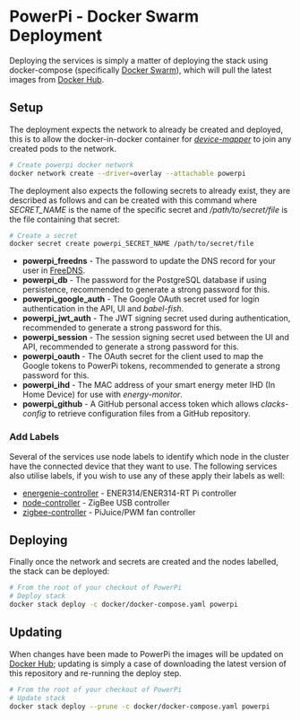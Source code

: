 # PowerPi - Docker Swarm Deployment

Deploying the services is simply a matter of deploying the stack using docker-compose (specifically [Docker Swarm](https://docs.docker.com/engine/swarm/)), which will pull the latest images from [Docker Hub](https://hub.docker.com/u/twilkin).

## Setup

The deployment expects the network to already be created and deployed, this is to allow the docker-in-docker container for [_device-mapper_](services/device-mapper/README.md) to join any created pods to the network.

```bash
# Create powerpi docker network
docker network create --driver=overlay --attachable powerpi
```

The deployment also expects the following secrets to already exist, they are described as follows and can be created with this command where _SECRET_NAME_ is the name of the specific secret and _/path/to/secret/file_ is the file containing that secret:

```bash
# Create a secret
docker secret create powerpi_SECRET_NAME /path/to/secret/file
```

-   **powerpi_freedns** - The password to update the DNS record for your user in [FreeDNS](https://freedns.afraid.org/).
-   **powerpi_db** - The password for the PostgreSQL database if using persistence, recommended to generate a strong password for this.
-   **powerpi_google_auth** - The Google OAuth secret used for login authentication in the API, UI and _babel-fish_.
-   **powerpi_jwt_auth** - The JWT signing secret used during authentication, recommended to generate a strong password for this.
-   **powerpi_session** - The session signing secret used between the UI and API, recommended to generate a strong password for this.
-   **powerpi_oauth** - The OAuth secret for the client used to map the Google tokens to PowerPi tokens, recommended to generate a strong password for this.
-   **powerpi_ihd** - The MAC address of your smart energy meter IHD (In Home Device) for use with _energy-monitor_.
-   **powerpi_github** - A GitHub personal access token which allows _clacks-config_ to retrieve configuration files from a GitHub repository.

### Add Labels

Several of the services use node labels to identify which node in the cluster have the connected device that they want to use.
The following services also utilise labels, if you wish to use any of these apply their labels as well:

-   [energenie-controller](../controllers/energenie/README.md#docker) - ENER314/ENER314-RT Pi controller
-   [node-controller](../controllers/node/README.md#docker) - ZigBee USB controller
-   [zigbee-controller](../controllers/zigbee/README.md#docker) - PiJuice/PWM fan controller

## Deploying

Finally once the network and secrets are created and the nodes labelled, the stack can be deployed:

```bash
# From the root of your checkout of PowerPi
# Deploy stack
docker stack deploy -c docker/docker-compose.yaml powerpi
```

## Updating

When changes have been made to PowerPi the images will be updated on [Docker Hub](https://hub.docker.com/u/twilkin); updating is simply a case of downloading the latest version of this repository and re-running the deploy step.

```bash
# From the root of your checkout of PowerPi
# Update stack
docker stack deploy --prune -c docker/docker-compose.yaml powerpi
```
